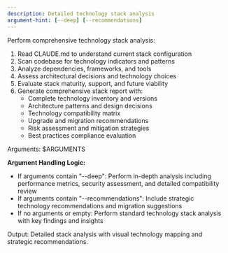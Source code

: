 ```yaml
---
description: Detailed technology stack analysis
argument-hint: [--deep] [--recommendations]
---
```


Perform comprehensive technology stack analysis:

1. Read CLAUDE.md to understand current stack configuration
2. Scan codebase for technology indicators and patterns
3. Analyze dependencies, frameworks, and tools
4. Assess architectural decisions and technology choices
5. Evaluate stack maturity, support, and future viability
6. Generate comprehensive stack report with:
   - Complete technology inventory and versions
   - Architecture patterns and design decisions
   - Technology compatibility matrix
   - Upgrade and migration recommendations
   - Risk assessment and mitigation strategies
   - Best practices compliance evaluation

Arguments: $ARGUMENTS

**Argument Handling Logic:**
- If arguments contain "--deep": Perform in-depth analysis including performance metrics, security assessment, and detailed compatibility review
- If arguments contain "--recommendations": Include strategic technology recommendations and migration suggestions
- If no arguments or empty: Perform standard technology stack analysis with key findings and insights

Output: Detailed stack analysis with visual technology mapping and strategic recommendations.